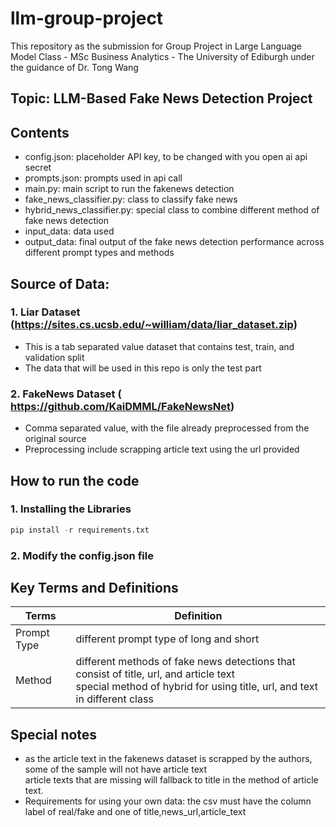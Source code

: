 # llm-group-project

This repository as the submission for Group Project in Large Language Model Class - MSc Business Analytics - The University of Ediburgh under the guidance of Dr. Tong Wang

## Topic: LLM-Based Fake News Detection Project


## Contents 
- config.json: placeholder API key, to be changed with you open ai api secret
- prompts.json: prompts used in api call
- main.py: main script to run the fakenews detection
- fake_news_classifier.py: class to classify fake news
- hybrid_news_classifier.py: special class to combine different method of fake news detection
- input_data: data used
- output_data: final output of the fake news detection performance across different prompt types and methods


## Source of Data:
### 1. Liar Dataset (https://sites.cs.ucsb.edu/~william/data/liar_dataset.zip)
- This is a tab separated value dataset that contains test, train, and validation split
- The data that will be used in this repo is only the test part
   
### 2. FakeNews Dataset ( https://github.com/KaiDMML/FakeNewsNet)
- Comma separated value, with the file already preprocessed from the original source
- Preprocessing include scrapping article text using the url provided

## How to run the code

### 1. Installing the Libraries
```python
pip install -r requirements.txt
```

### 2. Modify the config.json file

## Key Terms and Definitions
| Terms          | Definition                   |
|----------------|------------------------------|
| Prompt Type  | different prompt type of long and short   |
| Method  | different methods of fake news detections that consist of title, url, and article text <br> special method of hybrid for using title, url, and text in different class  |

## Special notes
- as the article text in the fakenews dataset is scrapped by the authors, some of the sample will not have article text <br> article texts that are missing will fallback to title in the method of article text.
- Requirements for using your own data: the csv must have the column label of real/fake and one of title,news_url,article_text
